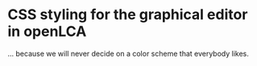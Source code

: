 # CSS styling for the graphical editor in openLCA
... because we will never decide on a color scheme that everybody likes.
